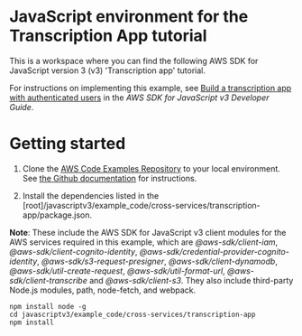# JavaScript environment for the Transcription App tutorial
This is a workspace where you can find the following AWS SDK for JavaScript version 3 (v3) 'Transcription app' tutorial.

For instructions on implementing this example, see [Build a transcription app with authenticated users](https://docs.aws.amazon.com/sdk-for-javascript/v3/developer-guide/tarnscription-app.html) in the
*AWS SDK for JavaScript v3 Developer Guide*.

# Getting started

1. Clone the [AWS Code Examples Repository](https://github.com/awsdocs/aws-doc-sdk-examples) to your local environment. 
See [the Github documentation](https://docs.github.com/en/github/creating-cloning-and-archiving-repositories/cloning-a-repository) for 
instructions.

1. Install the dependencies listed in the [root]/javascriptv3/example_code/cross-services/transcription-app/package.json.

**Note**: These include the AWS SDK for JavaScript v3 client modules for the AWS services required in this example, 
which are *@aws-sdk/client-iam*, *@aws-sdk/client-cognito-identity*, *@aws-sdk/credential-provider-cognito-identity*, *@aws-sdk/s3-request-presigner*,
*@aws-sdk/client-dynamodb*, *@aws-sdk/util-create-request*, *@aws-sdk/util-format-url*, *@aws-sdk/client-transcribe* and *@aws-sdk/client-s3*.
They also include third-party Node.js modules, path, node-fetch, and webpack.
```
npm install node -g 
cd javascriptv3/example_code/cross-services/transcription-app 
npm install
```

